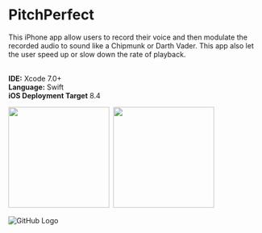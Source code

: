 # PitchPerfect

This iPhone app allow users to record their voice and then modulate the recorded audio to sound like a Chipmunk or Darth Vader. This app also let the user speed up or slow down the rate of playback.

<br><b>IDE:</b> Xcode 7.0+
<br><b>Language:</b> Swift
<br><b>iOS Deployment Target</b> 8.4

<kbd>
<img src="https://bennyspr.com/img/github/pitchPerfect/Simulator_Screen_Shot_1.png" width="200">
</kbd>

<kbd>
<img src="https://bennyspr.com/img/github/pitchPerfect/Simulator_Screen_Shot_2.png" width="200">
</kbd>

![GitHub Logo](https://bennyspr.com/img/github/pitchPerfect/Simulator_Screen_Shot_2.png)
